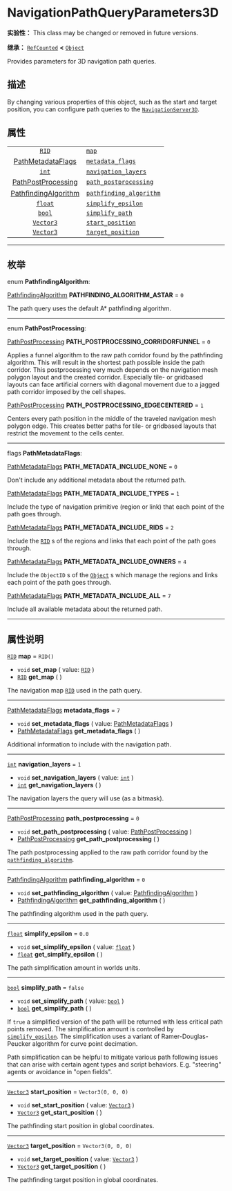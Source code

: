<!-- ⚠ 请勿编辑本文件 ⚠ -->
<!-- 本文档使用脚本从 WeDot 引擎源码仓库生成。 -->
<!-- 生成脚本：https://github.com/WeDot-Engine/WeDot/tree/master/doc/tools/make_md.py； -->
<!-- 原文件：https://github.com/WeDot-Engine/WeDot/tree/master/doc/classes/NavigationPathQueryParameters3D.xml。 -->

<div id="_class_navigationpathqueryparameters3d"></div>

# NavigationPathQueryParameters3D

**实验性：** This class may be changed or removed in future versions.

**继承：** [`RefCounted`](class_refcounted.md) **<** [`Object`](class_object.md)

Provides parameters for 3D navigation path queries.

## 描述

By changing various properties of this object, such as the start and target position, you can configure path queries to the [`NavigationServer3D`](class_navigationserver3d.md).

## 属性

|||
|:-:|:--|
| [`RID`](class_rid.md)                                                              | [`map`](class_navigationpathqueryparameters3d.md#class_navigationpathqueryparameters3d_property_map)                                     | ``RID()``            |
| [PathMetadataFlags](#enum_navigationpathqueryparameters3d_pathmetadataflags)       | [`metadata_flags`](class_navigationpathqueryparameters3d.md#class_navigationpathqueryparameters3d_property_metadata_flags)               | ``7``                |
| [`int`](class_int.md)                                                              | [`navigation_layers`](class_navigationpathqueryparameters3d.md#class_navigationpathqueryparameters3d_property_navigation_layers)         | ``1``                |
| [PathPostProcessing](#enum_navigationpathqueryparameters3d_pathpostprocessing)     | [`path_postprocessing`](class_navigationpathqueryparameters3d.md#class_navigationpathqueryparameters3d_property_path_postprocessing)     | ``0``                |
| [PathfindingAlgorithm](#enum_navigationpathqueryparameters3d_pathfindingalgorithm) | [`pathfinding_algorithm`](class_navigationpathqueryparameters3d.md#class_navigationpathqueryparameters3d_property_pathfinding_algorithm) | ``0``                |
| [`float`](class_float.md)                                                          | [`simplify_epsilon`](class_navigationpathqueryparameters3d.md#class_navigationpathqueryparameters3d_property_simplify_epsilon)           | ``0.0``              |
| [`bool`](class_bool.md)                                                            | [`simplify_path`](class_navigationpathqueryparameters3d.md#class_navigationpathqueryparameters3d_property_simplify_path)                 | ``false``            |
| [`Vector3`](class_vector3.md)                                                      | [`start_position`](class_navigationpathqueryparameters3d.md#class_navigationpathqueryparameters3d_property_start_position)               | ``Vector3(0, 0, 0)`` |
| [`Vector3`](class_vector3.md)                                                      | [`target_position`](class_navigationpathqueryparameters3d.md#class_navigationpathqueryparameters3d_property_target_position)             | ``Vector3(0, 0, 0)`` |

<!-- rst-class:: classref-section-separator -->

---

## 枚举

<div id="_class_enum_navigationpathqueryparameters3d_pathfindingalgorithm"></div>

enum **PathfindingAlgorithm**: <div id="enum_navigationpathqueryparameters3d_pathfindingalgorithm"></div>

<div id="_class_navigationpathqueryparameters3d_constant_pathfinding_algorithm_astar"></div>

[PathfindingAlgorithm](#enum_navigationpathqueryparameters3d_pathfindingalgorithm) **PATHFINDING_ALGORITHM_ASTAR** = ``0``

The path query uses the default A\* pathfinding algorithm.

<!-- rst-class:: classref-item-separator -->

---

<div id="_class_enum_navigationpathqueryparameters3d_pathpostprocessing"></div>

enum **PathPostProcessing**: <div id="enum_navigationpathqueryparameters3d_pathpostprocessing"></div>

<div id="_class_navigationpathqueryparameters3d_constant_path_postprocessing_corridorfunnel"></div>

[PathPostProcessing](#enum_navigationpathqueryparameters3d_pathpostprocessing) **PATH_POSTPROCESSING_CORRIDORFUNNEL** = ``0``

Applies a funnel algorithm to the raw path corridor found by the pathfinding algorithm. This will result in the shortest path possible inside the path corridor. This postprocessing very much depends on the navigation mesh polygon layout and the created corridor. Especially tile- or gridbased layouts can face artificial corners with diagonal movement due to a jagged path corridor imposed by the cell shapes.

<div id="_class_navigationpathqueryparameters3d_constant_path_postprocessing_edgecentered"></div>

[PathPostProcessing](#enum_navigationpathqueryparameters3d_pathpostprocessing) **PATH_POSTPROCESSING_EDGECENTERED** = ``1``

Centers every path position in the middle of the traveled navigation mesh polygon edge. This creates better paths for tile- or gridbased layouts that restrict the movement to the cells center.

<!-- rst-class:: classref-item-separator -->

---

<div id="_class_enum_navigationpathqueryparameters3d_pathmetadataflags"></div>

flags **PathMetadataFlags**: <div id="enum_navigationpathqueryparameters3d_pathmetadataflags"></div>

<div id="_class_navigationpathqueryparameters3d_constant_path_metadata_include_none"></div>

[PathMetadataFlags](#enum_navigationpathqueryparameters3d_pathmetadataflags) **PATH_METADATA_INCLUDE_NONE** = ``0``

Don't include any additional metadata about the returned path.

<div id="_class_navigationpathqueryparameters3d_constant_path_metadata_include_types"></div>

[PathMetadataFlags](#enum_navigationpathqueryparameters3d_pathmetadataflags) **PATH_METADATA_INCLUDE_TYPES** = ``1``

Include the type of navigation primitive (region or link) that each point of the path goes through.

<div id="_class_navigationpathqueryparameters3d_constant_path_metadata_include_rids"></div>

[PathMetadataFlags](#enum_navigationpathqueryparameters3d_pathmetadataflags) **PATH_METADATA_INCLUDE_RIDS** = ``2``

Include the [`RID`](class_rid.md) s of the regions and links that each point of the path goes through.

<div id="_class_navigationpathqueryparameters3d_constant_path_metadata_include_owners"></div>

[PathMetadataFlags](#enum_navigationpathqueryparameters3d_pathmetadataflags) **PATH_METADATA_INCLUDE_OWNERS** = ``4``

Include the `ObjectID` s of the [`Object`](class_object.md) s which manage the regions and links each point of the path goes through.

<div id="_class_navigationpathqueryparameters3d_constant_path_metadata_include_all"></div>

[PathMetadataFlags](#enum_navigationpathqueryparameters3d_pathmetadataflags) **PATH_METADATA_INCLUDE_ALL** = ``7``

Include all available metadata about the returned path.

<!-- rst-class:: classref-section-separator -->

---

## 属性说明

<div id="_class_navigationpathqueryparameters3d_property_map"></div>

[`RID`](class_rid.md) **map** = ``RID()`` <div id="class_navigationpathqueryparameters3d_property_map"></div>

- `void` **set_map** ( value: [`RID`](class_rid.md) )
- [`RID`](class_rid.md) **get_map** ( )

The navigation map [`RID`](class_rid.md) used in the path query.

<!-- rst-class:: classref-item-separator -->

---

<div id="_class_navigationpathqueryparameters3d_property_metadata_flags"></div>

[PathMetadataFlags](#enum_navigationpathqueryparameters3d_pathmetadataflags) **metadata_flags** = ``7`` <div id="class_navigationpathqueryparameters3d_property_metadata_flags"></div>

- `void` **set_metadata_flags** ( value: [PathMetadataFlags](#enum_navigationpathqueryparameters3d_pathmetadataflags) )
- [PathMetadataFlags](#enum_navigationpathqueryparameters3d_pathmetadataflags) **get_metadata_flags** ( )

Additional information to include with the navigation path.

<!-- rst-class:: classref-item-separator -->

---

<div id="_class_navigationpathqueryparameters3d_property_navigation_layers"></div>

[`int`](class_int.md) **navigation_layers** = ``1`` <div id="class_navigationpathqueryparameters3d_property_navigation_layers"></div>

- `void` **set_navigation_layers** ( value: [`int`](class_int.md) )
- [`int`](class_int.md) **get_navigation_layers** ( )

The navigation layers the query will use (as a bitmask).

<!-- rst-class:: classref-item-separator -->

---

<div id="_class_navigationpathqueryparameters3d_property_path_postprocessing"></div>

[PathPostProcessing](#enum_navigationpathqueryparameters3d_pathpostprocessing) **path_postprocessing** = ``0`` <div id="class_navigationpathqueryparameters3d_property_path_postprocessing"></div>

- `void` **set_path_postprocessing** ( value: [PathPostProcessing](#enum_navigationpathqueryparameters3d_pathpostprocessing) )
- [PathPostProcessing](#enum_navigationpathqueryparameters3d_pathpostprocessing) **get_path_postprocessing** ( )

The path postprocessing applied to the raw path corridor found by the [`pathfinding_algorithm`](class_navigationpathqueryparameters3d.md#class_navigationpathqueryparameters3d_property_pathfinding_algorithm).

<!-- rst-class:: classref-item-separator -->

---

<div id="_class_navigationpathqueryparameters3d_property_pathfinding_algorithm"></div>

[PathfindingAlgorithm](#enum_navigationpathqueryparameters3d_pathfindingalgorithm) **pathfinding_algorithm** = ``0`` <div id="class_navigationpathqueryparameters3d_property_pathfinding_algorithm"></div>

- `void` **set_pathfinding_algorithm** ( value: [PathfindingAlgorithm](#enum_navigationpathqueryparameters3d_pathfindingalgorithm) )
- [PathfindingAlgorithm](#enum_navigationpathqueryparameters3d_pathfindingalgorithm) **get_pathfinding_algorithm** ( )

The pathfinding algorithm used in the path query.

<!-- rst-class:: classref-item-separator -->

---

<div id="_class_navigationpathqueryparameters3d_property_simplify_epsilon"></div>

[`float`](class_float.md) **simplify_epsilon** = ``0.0`` <div id="class_navigationpathqueryparameters3d_property_simplify_epsilon"></div>

- `void` **set_simplify_epsilon** ( value: [`float`](class_float.md) )
- [`float`](class_float.md) **get_simplify_epsilon** ( )

The path simplification amount in worlds units.

<!-- rst-class:: classref-item-separator -->

---

<div id="_class_navigationpathqueryparameters3d_property_simplify_path"></div>

[`bool`](class_bool.md) **simplify_path** = ``false`` <div id="class_navigationpathqueryparameters3d_property_simplify_path"></div>

- `void` **set_simplify_path** ( value: [`bool`](class_bool.md) )
- [`bool`](class_bool.md) **get_simplify_path** ( )

If `true` a simplified version of the path will be returned with less critical path points removed. The simplification amount is controlled by [`simplify_epsilon`](class_navigationpathqueryparameters3d.md#class_navigationpathqueryparameters3d_property_simplify_epsilon). The simplification uses a variant of Ramer-Douglas-Peucker algorithm for curve point decimation.

Path simplification can be helpful to mitigate various path following issues that can arise with certain agent types and script behaviors. E.g. "steering" agents or avoidance in "open fields".

<!-- rst-class:: classref-item-separator -->

---

<div id="_class_navigationpathqueryparameters3d_property_start_position"></div>

[`Vector3`](class_vector3.md) **start_position** = ``Vector3(0, 0, 0)`` <div id="class_navigationpathqueryparameters3d_property_start_position"></div>

- `void` **set_start_position** ( value: [`Vector3`](class_vector3.md) )
- [`Vector3`](class_vector3.md) **get_start_position** ( )

The pathfinding start position in global coordinates.

<!-- rst-class:: classref-item-separator -->

---

<div id="_class_navigationpathqueryparameters3d_property_target_position"></div>

[`Vector3`](class_vector3.md) **target_position** = ``Vector3(0, 0, 0)`` <div id="class_navigationpathqueryparameters3d_property_target_position"></div>

- `void` **set_target_position** ( value: [`Vector3`](class_vector3.md) )
- [`Vector3`](class_vector3.md) **get_target_position** ( )

The pathfinding target position in global coordinates.

[^virtual]: 本方法通常需要用户覆盖才能生效。
[^const]: 本方法无副作用，不会修改该实例的任何成员变量。
[^vararg]: 本方法除了能接受在此处描述的参数外，还能够继续接受任意数量的参数。
[^constructor]: 本方法用于构造某个类型。
[^static]: 调用本方法无需实例，可直接使用类名进行调用。
[^operator]: 本方法描述的是使用本类型作为左操作数的有效运算符。
[^bitfield]: 这个值是由下列位标志构成位掩码的整数。
[^void]: 无返回值。
